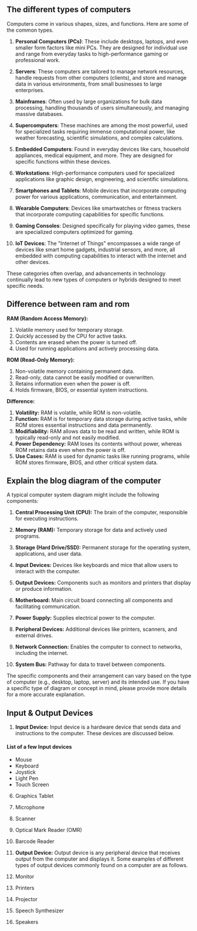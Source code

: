 
##  The different types of computers
Computers come in various shapes, sizes, and functions. Here are some of the common types.

1. **Personal Computers (PCs)**: These include desktops, laptops, and even smaller form factors like mini PCs. They are designed for individual use and range from everyday tasks to high-performance gaming or professional work.

2. **Servers**: These computers are tailored to manage network resources, handle requests from other computers (clients), and store and manage data in various environments, from small businesses to large enterprises.

3. **Mainframes**: Often used by large organizations for bulk data processing, handling thousands of users simultaneously, and managing massive databases.

4. **Supercomputers**: These machines are among the most powerful, used for specialized tasks requiring immense computational power, like weather forecasting, scientific simulations, and complex calculations.

5. **Embedded Computers**: Found in everyday devices like cars, household appliances, medical equipment, and more. They are designed for specific functions within these devices.

6. **Workstations**: High-performance computers used for specialized applications like graphic design, engineering, and scientific simulations.

7. **Smartphones and Tablets**: Mobile devices that incorporate computing power for various applications, communication, and entertainment.

8. **Wearable Computers**: Devices like smartwatches or fitness trackers that incorporate computing capabilities for specific functions.

9. **Gaming Consoles**: Designed specifically for playing video games, these are specialized computers optimized for gaming.

10. **IoT Devices**: The "Internet of Things" encompasses a wide range of devices like smart home gadgets, industrial sensors, and more, all embedded with computing capabilities to interact with the internet and other devices.

These categories often overlap, and advancements in technology continually lead to new types of computers or hybrids designed to meet specific needs.

## Difference between ram and rom 

**RAM (Random Access Memory):**
1. Volatile memory used for temporary storage.
2. Quickly accessed by the CPU for active tasks.
3. Contents are erased when the power is turned off.
4. Used for running applications and actively processing data.

**ROM (Read-Only Memory):**
1. Non-volatile memory containing permanent data.
2. Read-only, data cannot be easily modified or overwritten.
3. Retains information even when the power is off.
4. Holds firmware, BIOS, or essential system instructions.

**Difference:**
1. **Volatility:** RAM is volatile, while ROM is non-volatile.
2. **Function:** RAM is for temporary data storage during active tasks, while ROM stores essential instructions and data permanently.
3. **Modifiability:** RAM allows data to be read and written, while ROM is typically read-only and not easily modified.
4. **Power Dependency:** RAM loses its contents without power, whereas ROM retains data even when the power is off.
5. **Use Cases:** RAM is used for dynamic tasks like running programs, while ROM stores firmware, BIOS, and other critical system data.

## Explain the blog diagram of the computer

A typical computer system diagram might include the following components:

1. **Central Processing Unit (CPU):** The brain of the computer, responsible for executing instructions.

2. **Memory (RAM):** Temporary storage for data and actively used programs.

3. **Storage (Hard Drive/SSD):** Permanent storage for the operating system, applications, and user data.

4. **Input Devices:** Devices like keyboards and mice that allow users to interact with the computer.

5. **Output Devices:** Components such as monitors and printers that display or produce information.

6. **Motherboard:** Main circuit board connecting all components and facilitating communication.

7. **Power Supply:** Supplies electrical power to the computer.

8. **Peripheral Devices:** Additional devices like printers, scanners, and external drives.

9. **Network Connection:** Enables the computer to connect to networks, including the internet.

10. **System Bus:** Pathway for data to travel between components.

The specific components and their arrangement can vary based on the type of computer (e.g., desktop, laptop, server) and its intended use. If you have a specific type of diagram or concept in mind, please provide more details for a more accurate explanation.

## Input & Output Devices
1. **Input Device:** Input device is a hardware device that sends data and instructions to the computer. These devices are discussed below.
#### List of a few Input devices
- Mouse
- Keyboard
- Joystick
- Light Pen
- Touch Screen
6. Graphics Tablet
7. Microphone
8. Scanner
9. Optical Mark Reader (OMR)
10. Barcode Reader

2. **Output Device:** Output device is any peripheral device that receives output from the computer and displays it. Some examples of different types of output devices commonly found on a computer are as follows.
1. Monitor
2. Printers
3. Projector
4. Speech Synthesizer
5. Speakers
   
